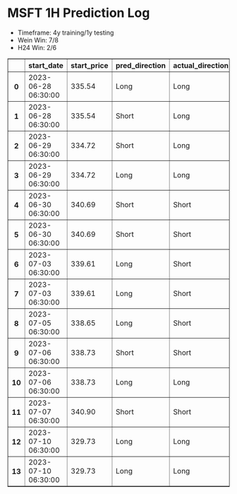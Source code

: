 <h1>MSFT 1H Prediction Log</h1>

* Timeframe: 4y training/1y testing
* Wein Win: 7/8
* H24  Win: 2/6
<table border="1" class="dataframe">
  <thead>
    <tr style="text-align: right;">
      <th></th>
      <th>start_date</th>
      <th>start_price</th>
      <th>pred_direction</th>
      <th>actual_direction</th>
      <th>end_date</th>
      <th>end_price</th>
      <th>difference</th>
      <th>model_type</th>
    </tr>
  </thead>
  <tbody>
    <tr>
      <th>0</th>
      <td>2023-06-28 06:30:00</td>
      <td>335.54</td>
      <td>Long</td>
      <td>Long</td>
      <td>2023-06-28 12:00:00</td>
      <td>335.91</td>
      <td>0.37</td>
      <td>Wein</td>
    </tr>
    <tr>
      <th>1</th>
      <td>2023-06-28 06:30:00</td>
      <td>335.54</td>
      <td>Short</td>
      <td>Long</td>
      <td>2023-06-28 12:00:00</td>
      <td>335.91</td>
      <td>0.37</td>
      <td>H24</td>
    </tr>
    <tr>
      <th>2</th>
      <td>2023-06-29 06:30:00</td>
      <td>334.72</td>
      <td>Short</td>
      <td>Long</td>
      <td>2023-06-29 12:00:00</td>
      <td>335.05</td>
      <td>0.84</td>
      <td>H24</td>
    </tr>
    <tr>
      <th>3</th>
      <td>2023-06-29 06:30:00</td>
      <td>334.72</td>
      <td>Long</td>
      <td>Long</td>
      <td>2023-06-29 12:00:00</td>
      <td>335.05</td>
      <td>0.84</td>
      <td>Wein</td>
    </tr>
    <tr>
      <th>4</th>
      <td>2023-06-30 06:30:00</td>
      <td>340.69</td>
      <td>Short</td>
      <td>Short</td>
      <td>2023-06-30 12:00:00</td>
      <td>340.54</td>
      <td>-0.15</td>
      <td>Wein</td>
    </tr>
    <tr>
      <th>5</th>
      <td>2023-06-30 06:30:00</td>
      <td>340.69</td>
      <td>Short</td>
      <td>Short</td>
      <td>2023-06-30 12:00:00</td>
      <td>340.54</td>
      <td>-0.15</td>
      <td>H24</td>
    </tr>
    <tr>
      <th>6</th>
      <td>2023-07-03 06:30:00</td>
      <td>339.61</td>
      <td>Long</td>
      <td>Short</td>
      <td>2023-07-03 12:00:00</td>
      <td>337.98</td>
      <td>-1.63</td>
      <td>H24</td>
    </tr>
    <tr>
      <th>7</th>
      <td>2023-07-03 06:30:00</td>
      <td>339.61</td>
      <td>Long</td>
      <td>Short</td>
      <td>2023-07-03 12:00:00</td>
      <td>337.98</td>
      <td>-1.63</td>
      <td>Wein</td>
    </tr>
    <tr>
      <th>8</th>
      <td>2023-07-05 06:30:00</td>
      <td>338.65</td>
      <td>Long</td>
      <td>Short</td>
      <td>2023-07-05 10:00:00</td>
      <td>338.52</td>
      <td>-0.13</td>
      <td>H24</td>
    </tr>
    <tr>
      <th>9</th>
      <td>2023-07-06 06:30:00</td>
      <td>338.73</td>
      <td>Short</td>
      <td>Short</td>
      <td>2023-07-06 07:00:00</td>
      <td>337.25</td>
      <td>-1.48</td>
      <td>H24</td>
    </tr>
    <tr>
      <th>10</th>
      <td>2023-07-06 06:30:00</td>
      <td>338.73</td>
      <td>Long</td>
      <td>Long</td>
      <td>2023-07-06 12:00:00</td>
      <td>341.37</td>
      <td>2.64</td>
      <td>Wein</td>
    </tr>
    <tr>
      <th>11</th>
      <td>2023-07-07 06:30:00</td>
      <td>340.90</td>
      <td>Short</td>
      <td>Short</td>
      <td>2023-07-07 07:00:00</td>
      <td>340.34</td>
      <td>-0.56</td>
      <td>Wein</td>
    </tr>
    <tr>
      <th>12</th>
      <td>2023-07-10 06:30:00</td>
      <td>329.73</td>
      <td>Long</td>
      <td>Long</td>
      <td>2023-07-10 07:00:00</td>
      <td>331.92</td>
      <td>2.19</td>
      <td>Wein</td>
    </tr>
    <tr>
      <th>13</th>
      <td>2023-07-10 06:30:00</td>
      <td>329.73</td>
      <td>Long</td>
      <td>Long</td>
      <td>2023-07-10 07:00:00</td>
      <td>331.92</td>
      <td>2.19</td>
      <td>Wein</td>
    </tr>
  </tbody>
</table>